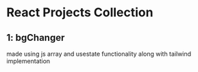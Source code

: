 # React Projects Collection

## 1: bgChanger
  made using js array and usestate functionality along with tailwind implementation

